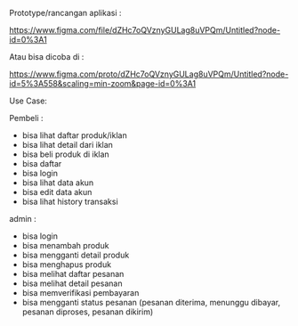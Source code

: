 Prototype/rancangan aplikasi :

https://www.figma.com/file/dZHc7oQVznyGULag8uVPQm/Untitled?node-id=0%3A1

Atau bisa dicoba di :

https://www.figma.com/proto/dZHc7oQVznyGULag8uVPQm/Untitled?node-id=5%3A558&scaling=min-zoom&page-id=0%3A1



Use Case:

Pembeli :
- bisa lihat daftar produk/iklan
- bisa lihat detail dari iklan
- bisa beli produk di iklan
- bisa daftar
- bisa login
- bisa lihat data akun
- bisa edit data akun
- bisa lihat history transaksi

admin :
- bisa login
- bisa menambah produk
- bisa mengganti detail produk
- bisa menghapus produk
- bisa melihat daftar pesanan
- bisa melihat detail pesanan
- bisa memverifikasi pembayaran
- bisa mengganti status pesanan (pesanan diterima, menunggu dibayar, pesanan diproses, pesanan dikirim)

